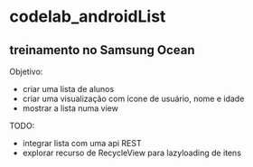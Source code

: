 # codelab_androidList
## treinamento no Samsung Ocean

Objetivo:
- criar uma lista de alunos
- criar uma visualização com ícone de usuário, nome e idade
- mostrar a lista numa view
 


TODO:
- integrar lista com uma api REST
- explorar recurso de RecycleView para lazyloading de itens
